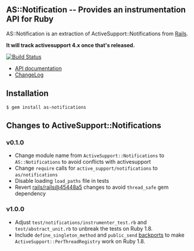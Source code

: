 AS::Notification -- Provides an instrumentation API for Ruby
------------------------------------------------------------

AS::Notification is an extraction of ActiveSupport::Notifications from
[Rails](https://github.com/rails/rails/tree/master/activesupport).

**It will track activesupport 4.x once that's released.**

[![Build Status](https://travis-ci.org/bernd/as-notifications.png?branch=master)](https://travis-ci.org/bernd/as-notifications)

* [API documentation](http://rubydoc.info/github/bernd/as-notifications/master/AS/Notifications)
* [ChangeLog](CHANGELOG.md)

## Installation

    $ gem install as-notifications

## Changes to ActiveSupport::Notifications

### v0.1.0

* Change module name from `ActiveSupport::Notifications` to
  `AS::Notifications` to avoid conflicts with activesupport
* Change `require` calls for `active_support/notifications` to
  `as/notifications`
* Disable loading `load_paths` file in tests
* Revert [rails/rails@45448a5](https://github.com/rails/rails/commit/45448a5)
  changes to avoid `thread_safe` gem dependency

### v1.0.0

* Adjust `test/notifications/instrumenter_test.rb` and `test/abstract_unit.rb`
  to unbreak the tests on Ruby 1.8.
* Include `define_singleton_method` and `public_send` [backports](https://github.com/marcandre/backports)
  to make `ActiveSupport::PerThreadRegistry` work on Ruby 1.8.
